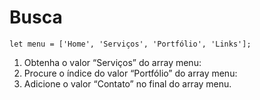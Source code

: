 # Busca

```
let menu = ['Home', 'Serviços', 'Portfólio', 'Links'];
```

1. Obtenha o valor “Serviços” do array menu:
2. Procure o índice do valor “Portfólio” do array menu:
3. Adicione o valor “Contato” no final do array menu.

